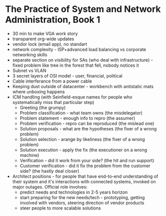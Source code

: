 # The Practice of System and Network Administration, Book 1

- 30 min to make VGA work story
- transparent org-wide updates
- vendor lock (email app), no standart
- network complexity - ISP+advanced load balancing vs corporate networking skills
- separate section on visibility for SAs (who deal with infrastructure) - fixed problem like tree in the forest that fell, nobody notices it
- Subnet vs VLAN
- 3 secret layers of OSI model - user, financial, political
- Cable interferance from a power cable
- Keeping dust outside of datacenter - workbench with antistatic mats where unboxing happens
- ICM handling (with Seinfield-esque names for people who systematically miss that particular step)
  - Greeting (the grumpy)
  - Problem classification - what team owns (the misdelegator)
  - Problem statement - enough info to repro (the assumer)
  - Problem verification - repro can be reproduced (the mislead one)
  - Solution proposals - what are the hypotheses (the fixer of a wrong problem)
  - Solution selection - arange by likeliness (the fixer of a wrong problem)
  - Solution execution - apply the fix (the executioner on a wrong machine)
  - Verification - did it work from your side? (the hit and run support)
  - Customer verification - did it fix the problem from the customer side? (the hastly deal closer)
- Architect positions - for people that have end-to-end understanding of their system and it's interactions with connected systems, invoked on major outages. Official role involves:
  - predict needs and technologies in 2-5 years horizon
  - start preparing for the new needs/tech - prototyping, getting involved with vendors, steering direction of vendor products
  - steer people to more scalable solutions

